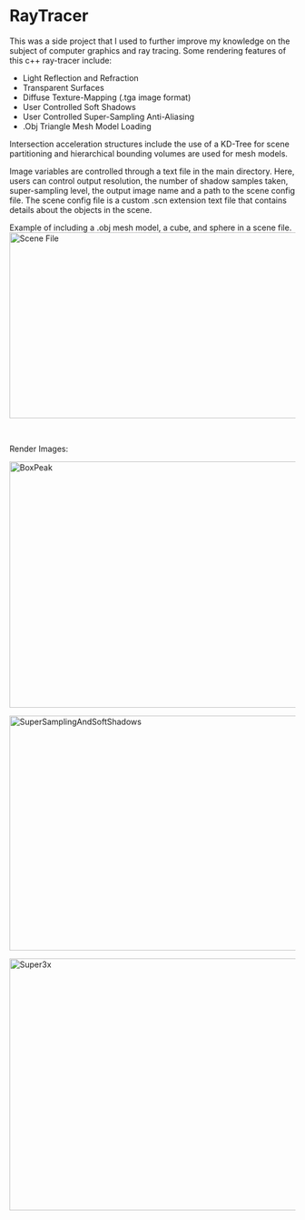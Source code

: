 RayTracer
=========
This was a side project that I used to further improve my knowledge on the subject of computer graphics and ray tracing. Some rendering features of this c++ ray-tracer include:
<ul>
	<li>Light Reflection and Refraction</li>
	<li>Transparent Surfaces</li>
	<li>Diffuse Texture-Mapping (.tga image format)</li>
	<li>User Controlled Soft Shadows</li>
	<li>User Controlled Super-Sampling Anti-Aliasing</li>
	<li>.Obj Triangle Mesh Model Loading</li>
</ul>
Intersection acceleration structures include the use of a KD-Tree for scene partitioning and hierarchical bounding volumes are used for mesh models.

Image variables are controlled through a text file in the main directory. Here, users can control output resolution, the number of shadow samples taken, super-sampling level, the output image name and a path to the scene config file. The scene config file is a custom .scn extension text file that contains details about the objects in the scene.

Example of including a .obj mesh model, a cube, and sphere in a scene file.
<a href="https://andrewdlowry.files.wordpress.com/2015/01/sceneconfig.png"><img class="wp-image-54 size-large" src="https://andrewdlowry.files.wordpress.com/2015/01/sceneconfig.png?w=788" alt="Scene File" width="788" height="327" /></a>

&nbsp;

Render Images:

<a href="https://andrewdlowry.files.wordpress.com/2015/01/boxpeak.png"><img class="aligncenter wp-image-55 size-large" src="https://andrewdlowry.files.wordpress.com/2015/01/boxpeak.png?w=788" alt="BoxPeak" width="788" height="433" /></a>

<a href="https://andrewdlowry.files.wordpress.com/2015/01/supersamplingandsoftshadows.png"><img class="aligncenter wp-image-57 size-large" src="https://andrewdlowry.files.wordpress.com/2015/01/supersamplingandsoftshadows.png?w=788" alt="SuperSamplingAndSoftShadows" width="788" height="413" /></a>

<a href="https://andrewdlowry.files.wordpress.com/2015/01/super3x.png"><img class="alignnone wp-image-56 size-large" src="https://andrewdlowry.files.wordpress.com/2015/01/super3x.png?w=788" alt="Super3x" width="788" height="443" /></a>
